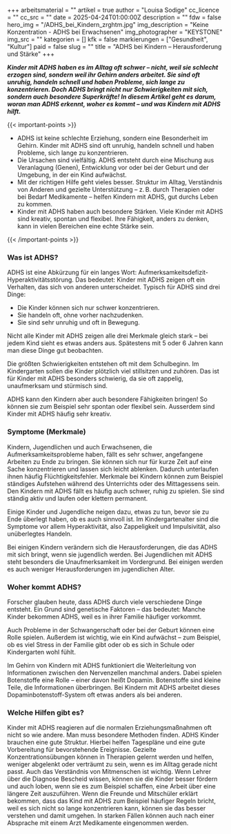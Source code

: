 +++
arbeitsmaterial = ""
artikel = true
author = "Louisa Sodige"
cc_licence = ""
cc_src = ""
date = 2025-04-24T01:00:00Z
description = ""
fdw = false
hero_img = "/ADHS_bei_Kindern_zrghtm.jpg"
img_description = "Keine Konzentration - ADHS bei Erwachsenen"
img_photographer = "KEYSTONE"
img_src = ""
kategorien = []
kfk = false
markierungen = ["Gesundheit", "Kultur"]
paid = false
slug = ""
title = "ADHS bei Kindern – Herausforderung und Stärke"
+++

**_Kinder mit ADHS haben es im Alltag oft schwer – nicht, weil sie schlecht erzogen sind, sondern weil ihr Gehirn anders arbeitet. Sie sind oft unruhig, handeln schnell und haben Probleme, sich lange zu konzentrieren. Doch ADHS bringt nicht nur Schwierigkeiten mit sich, sondern auch besondere Superkräfte! In diesem Artikel geht es darum, woran man ADHS erkennt, woher es kommt – und was Kindern mit ADHS hilft._**

{{< important-points >}}

<ul>

<li>ADHS ist keine schlechte Erziehung, sondern eine Besonderheit im Gehirn. Kinder mit ADHS sind oft unruhig, handeln schnell und haben Probleme, sich lange zu konzentrieren.
</li>

<li>Die Ursachen sind vielfältig. ADHS entsteht durch eine Mischung aus Veranlagung (Genen), Entwicklung vor oder bei der Geburt und der Umgebung, in der ein Kind aufwächst.
</li>

<li>Mit der richtigen Hilfe geht vieles besser. Struktur im Alltag, Verständnis von Anderen und gezielte Unterstützung – z. B. durch Therapien oder bei Bedarf Medikamente – helfen Kindern mit ADHS, gut durchs Leben zu kommen.
</li>

<li>Kinder mit ADHS haben auch besondere Stärken. Viele Kinder mit ADHS sind kreativ, spontan und flexibel. Ihre Fähigkeit, anders zu denken, kann in vielen Bereichen eine echte Stärke sein.
</li>

</ul>

{{< /important-points >}}

### Was ist ADHS?

ADHS ist eine Abkürzung für ein langes Wort: Aufmerksamkeitsdefizit- Hyperaktivitätsstörung. Das bedeutet: Kinder mit ADHS zeigen oft ein Verhalten, das sich von anderen unterscheidet.
Typisch für ADHS sind drei Dinge:
- Die Kinder können sich nur schwer konzentrieren.
- Sie handeln oft, ohne vorher nachzudenken.
- Sie sind sehr unruhig und oft in Bewegung.

Nicht alle Kinder mit ADHS zeigen alle drei Merkmale gleich stark – bei jedem Kind sieht es etwas anders aus. Spätestens mit 5 oder 6 Jahren kann man diese Dinge gut beobachten.

Die größten Schwierigkeiten entstehen oft mit dem Schulbeginn. Im Kindergarten sollen die Kinder plötzlich viel stillsitzen und zuhören. Das ist für Kinder mit ADHS besonders schwierig, da sie oft zappelig, unaufmerksam und stürmisch sind.

ADHS kann den Kindern aber auch besondere Fähigkeiten bringen! So können sie zum Beispiel sehr spontan oder flexibel sein. Ausserdem sind Kinder mit ADHS häufig sehr kreativ. 

### Symptome (Merkmale)

Kindern, Jugendlichen und auch Erwachsenen, die Aufmerksamkeitsprobleme haben, fällt es sehr schwer, angefangene Arbeiten zu Ende zu bringen. Sie können sich nur für kurze Zeit auf eine Sache konzentrieren und lassen sich leicht ablenken. Dadurch unterlaufen ihnen häufig Flüchtigkeitsfehler.
Merkmale bei Kindern können zum Beispiel ständiges Aufstehen während des Unterrichts oder des Mittagessens sein. Den Kindern mit ADHS fällt es häufig auch schwer, ruhig zu spielen. Sie sind ständig aktiv und laufen oder klettern permanent.

Einige Kinder und Jugendliche neigen dazu, etwas zu tun, bevor sie zu Ende überlegt haben, ob es auch sinnvoll ist. Im Kindergartenalter sind die Symptome vor allem Hyperaktivität, also Zappeligkeit und Impulsivität, also unüberlegtes Handeln.

Bei einigen Kindern verändern sich die Herausforderungen, die das ADHS mit sich bringt, wenn sie jugendlich werden. Bei Jugendlichen mit ADHS steht besonders die Unaufmerksamkeit im Vordergrund. Bei einigen werden es auch weniger Herausforderungen im jugendlichen Alter.

### Woher kommt ADHS?

Forscher glauben heute, dass ADHS durch viele verschiedene Dinge entsteht. Ein Grund sind genetische Faktoren – das bedeutet: Manche Kinder bekommen ADHS, weil es in ihrer Familie häufiger vorkommt.

Auch Probleme in der Schwangerschaft oder bei der Geburt können eine Rolle spielen. Außerdem ist wichtig, wie ein Kind aufwächst – zum Beispiel, ob es viel Stress in der Familie gibt oder ob es sich in Schule oder Kindergarten wohl fühlt.

Im Gehirn von Kindern mit ADHS funktioniert die Weiterleitung von Informationen zwischen den Nervenzellen manchmal anders. Dabei spielen Botenstoffe eine Rolle – einer davon heißt Dopamin. Botenstoffe sind kleine Teile, die Informationen überbringen. Bei Kindern mit ADHS arbeitet dieses Dopaminbotenstoff-System oft etwas anders als bei anderen.
 
### Welche Hilfen gibt es?

Kinder mit ADHS reagieren auf die normalen Erziehungsmaßnahmen oft nicht so wie andere. Man muss besondere Methoden finden. ADHS Kinder brauchen eine gute Struktur. Hierbei helfen Tagespläne und eine gute Vorbereitung für bevorstehende Ereignisse. Gezielte Konzentrationsübungen können in Therapien gelernt werden und helfen, weniger abgelenkt oder verträumt zu sein, wenn es im Alltag gerade nicht passt. Auch das Verständnis von Mitmenschen ist wichtig. Wenn Lehrer über die Diagnose Bescheid wissen, können sie die Kinder besser fördern und auch loben, wenn sie es zum Beispiel schaffen, eine Arbeit über eine längere Zeit auszuführen. Wenn die Freunde und Mitschüler erklärt bekommen, dass das Kind mit ADHS zum Beispiel häufiger Regeln bricht, weil es sich nicht so lange konzentrieren kann, können sie das besser verstehen und damit umgehen. In starken Fällen können auch nach einer Absprache mit einem Arzt Medikamente eingenommen werden.